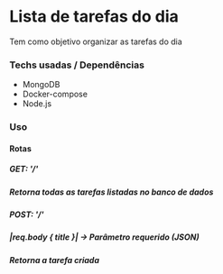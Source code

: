 # Lista de tarefas do dia

Tem como objetivo organizar as tarefas do dia

### Techs usadas / Dependências

- MongoDB
- Docker-compose
- Node.js

### Uso

#### Rotas

##### GET: '/'
##### Retorna todas as tarefas listadas no banco de dados

##### POST: '/'
##### |req.body { title }| -> Parâmetro requerido (JSON)
##### Retorna a tarefa criada